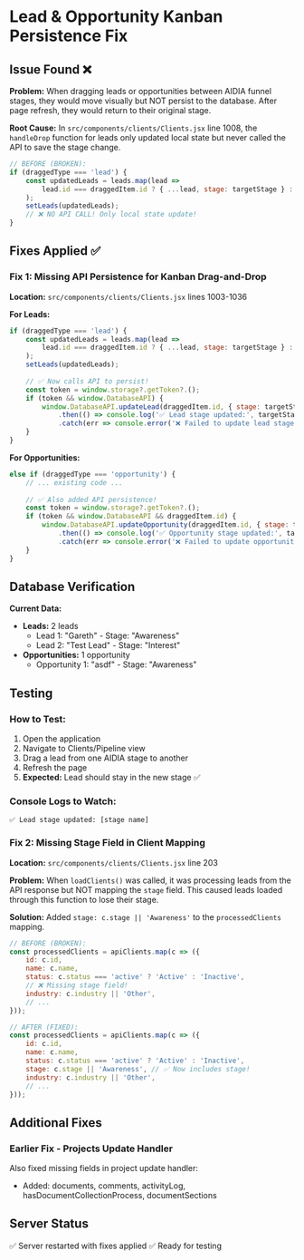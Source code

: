 # Lead & Opportunity Kanban Persistence Fix

## Issue Found ❌

**Problem:** When dragging leads or opportunities between AIDIA funnel stages, they would move visually but NOT persist to the database. After page refresh, they would return to their original stage.

**Root Cause:** In `src/components/clients/Clients.jsx` line 1008, the `handleDrop` function for leads only updated local state but never called the API to save the stage change.

```javascript
// BEFORE (BROKEN):
if (draggedType === 'lead') {
    const updatedLeads = leads.map(lead => 
        lead.id === draggedItem.id ? { ...lead, stage: targetStage } : lead
    );
    setLeads(updatedLeads);
    // ❌ NO API CALL! Only local state update!
}
```

## Fixes Applied ✅

### Fix 1: Missing API Persistence for Kanban Drag-and-Drop

**Location:** `src/components/clients/Clients.jsx` lines 1003-1036

**For Leads:**
```javascript
if (draggedType === 'lead') {
    const updatedLeads = leads.map(lead => 
        lead.id === draggedItem.id ? { ...lead, stage: targetStage } : lead
    );
    setLeads(updatedLeads);
    
    // ✅ Now calls API to persist!
    const token = window.storage?.getToken?.();
    if (token && window.DatabaseAPI) {
        window.DatabaseAPI.updateLead(draggedItem.id, { stage: targetStage })
            .then(() => console.log('✅ Lead stage updated:', targetStage))
            .catch(err => console.error('❌ Failed to update lead stage:', err));
    }
}
```

**For Opportunities:**
```javascript
else if (draggedType === 'opportunity') {
    // ... existing code ...
    
    // ✅ Also added API persistence!
    const token = window.storage?.getToken?.();
    if (token && window.DatabaseAPI && draggedItem.id) {
        window.DatabaseAPI.updateOpportunity(draggedItem.id, { stage: targetStage })
            .then(() => console.log('✅ Opportunity stage updated:', targetStage))
            .catch(err => console.error('❌ Failed to update opportunity stage:', err));
    }
}
```

## Database Verification

**Current Data:**
- **Leads:** 2 leads
  - Lead 1: "Gareth" - Stage: "Awareness"
  - Lead 2: "Test Lead" - Stage: "Interest"
- **Opportunities:** 1 opportunity
  - Opportunity 1: "asdf" - Stage: "Awareness"

## Testing

### How to Test:
1. Open the application
2. Navigate to Clients/Pipeline view
3. Drag a lead from one AIDIA stage to another
4. Refresh the page
5. **Expected:** Lead should stay in the new stage ✅

### Console Logs to Watch:
```
✅ Lead stage updated: [stage name]
```

### Fix 2: Missing Stage Field in Client Mapping

**Location:** `src/components/clients/Clients.jsx` line 203

**Problem:** When `loadClients()` was called, it was processing leads from the API response but NOT mapping the `stage` field. This caused leads loaded through this function to lose their stage.

**Solution:** Added `stage: c.stage || 'Awareness'` to the `processedClients` mapping.

```javascript
// BEFORE (BROKEN):
const processedClients = apiClients.map(c => ({
    id: c.id,
    name: c.name,
    status: c.status === 'active' ? 'Active' : 'Inactive',
    // ❌ Missing stage field!
    industry: c.industry || 'Other',
    // ...
}));

// AFTER (FIXED):
const processedClients = apiClients.map(c => ({
    id: c.id,
    name: c.name,
    status: c.status === 'active' ? 'Active' : 'Inactive',
    stage: c.stage || 'Awareness', // ✅ Now includes stage!
    industry: c.industry || 'Other',
    // ...
}));
```

## Additional Fixes

### Earlier Fix - Projects Update Handler
Also fixed missing fields in project update handler:
- Added: documents, comments, activityLog, hasDocumentCollectionProcess, documentSections

## Server Status

✅ Server restarted with fixes applied
✅ Ready for testing

